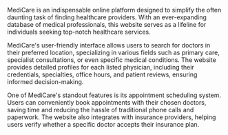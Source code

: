 
MediCare is an indispensable online platform designed to simplify the often daunting task of finding healthcare providers. With an ever-expanding database of medical professionals, this website serves as a lifeline for individuals seeking top-notch healthcare services.

MediCare's user-friendly interface allows users to search for doctors in their preferred location, specializing in various fields such as primary care, specialist consultations, or even specific medical conditions. The website provides detailed profiles for each listed physician, including their credentials, specialties, office hours, and patient reviews, ensuring informed decision-making.

One of MediCare's standout features is its appointment scheduling system. Users can conveniently book appointments with their chosen doctors, saving time and reducing the hassle of traditional phone calls and paperwork. The website also integrates with insurance providers, helping users verify whether a specific doctor accepts their insurance plan.

